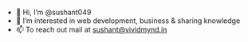 - 👋 Hi, I’m @sushant049
- 👀 I’m interested in web development, business & sharing knowledge
- 📫 To reach out mail at sushant@vividmynd.in

<!---
sushant049/sushant049 is a ✨ special ✨ repository because its `README.md` (this file) appears on your GitHub profile.
You can click the Preview link to take a look at your changes.
--->
